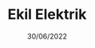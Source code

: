 ---
title: Ekil Elektrik
date: 30/06/2022
categories: 
  - WordPress Themes
tags:
  - HTML
  - CSS
  - JavaScript
  - PHP
images: /assets/ekilelektrk.jpg
logo: /assets/logo/ekilelektrik.png
madefor: https://ekilelektrik.com
preview:
  - icon: fas fa-pager
    label: Index
    url: https://ekil.kkerem.com
---